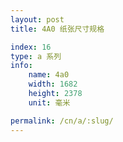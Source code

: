 ```yaml
---
layout: post
title: 4A0 纸张尺寸规格

index: 16
type: a 系列
info:
    name: 4a0
    width: 1682
    height: 2378
    unit: 毫米

permalink: /cn/a/:slug/
---
```


